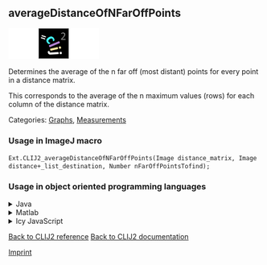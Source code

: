 ## averageDistanceOfNFarOffPoints
<img src="images/mini_empty_logo.png"/><img src="images/mini_clij2_logo.png"/><img src="images/mini_empty_logo.png"/>

Determines the average of the n far off (most distant) points for every point in a distance matrix.

This corresponds to the average of the n maximum values (rows) for each column of the distance matrix.

Categories: [Graphs](https://clij.github.io/clij2-docs/reference__graph), [Measurements](https://clij.github.io/clij2-docs/reference__measurement)

### Usage in ImageJ macro
```
Ext.CLIJ2_averageDistanceOfNFarOffPoints(Image distance_matrix, Image distance+_list_destination, Number nFarOffPointsTofind);
```


### Usage in object oriented programming languages



<details>

<summary>
Java
</summary>
<pre class="highlight">// init CLIJ and GPU
import net.haesleinhuepf.clij2.CLIJ2;
import net.haesleinhuepf.clij.clearcl.ClearCLBuffer;
CLIJ2 clij2 = CLIJ2.getInstance();

// get input parameters
ClearCLBuffer distance_matrix = clij2.push(distance_matrixImagePlus);
distance+_list_destination = clij2.create(distance_matrix);
int nFarOffPointsTofind = 10;
</pre>

<pre class="highlight">
// Execute operation on GPU
clij2.averageDistanceOfNFarOffPoints(distance_matrix, distance+_list_destination, nFarOffPointsTofind);
</pre>

<pre class="highlight">
// show result
distance+_list_destinationImagePlus = clij2.pull(distance+_list_destination);
distance+_list_destinationImagePlus.show();

// cleanup memory on GPU
clij2.release(distance_matrix);
clij2.release(distance+_list_destination);
</pre>

</details>



<details>

<summary>
Matlab
</summary>
<pre class="highlight">% init CLIJ and GPU
clij2 = init_clatlab();

% get input parameters
distance_matrix = clij2.pushMat(distance_matrix_matrix);
distance+_list_destination = clij2.create(distance_matrix);
nFarOffPointsTofind = 10;
</pre>

<pre class="highlight">
% Execute operation on GPU
clij2.averageDistanceOfNFarOffPoints(distance_matrix, distance+_list_destination, nFarOffPointsTofind);
</pre>

<pre class="highlight">
% show result
distance+_list_destination = clij2.pullMat(distance+_list_destination)

% cleanup memory on GPU
clij2.release(distance_matrix);
clij2.release(distance+_list_destination);
</pre>

</details>



<details>

<summary>
Icy JavaScript
</summary>
<pre class="highlight">// init CLIJ and GPU
importClass(net.haesleinhuepf.clicy.CLICY);
importClass(Packages.icy.main.Icy);

clij2 = CLICY.getInstance();

// get input parameters
distance_matrix_sequence = getSequence();
distance_matrix = clij2.pushSequence(distance_matrix_sequence);
distance+_list_destination = clij2.create(distance_matrix);
nFarOffPointsTofind = 10;
</pre>

<pre class="highlight">
// Execute operation on GPU
clij2.averageDistanceOfNFarOffPoints(distance_matrix, distance+_list_destination, nFarOffPointsTofind);
</pre>

<pre class="highlight">
// show result
distance+_list_destination_sequence = clij2.pullSequence(distance+_list_destination)
Icy.addSequence(distance+_list_destination_sequence);
// cleanup memory on GPU
clij2.release(distance_matrix);
clij2.release(distance+_list_destination);
</pre>

</details>



[Back to CLIJ2 reference](https://clij.github.io/clij2-docs/reference)
[Back to CLIJ2 documentation](https://clij.github.io/clij2-docs)

[Imprint](https://clij.github.io/imprint)

